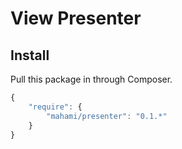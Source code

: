 # View Presenter

## Install

Pull this package in through Composer.

```js
{
    "require": {
        "mahami/presenter": "0.1.*"
    }
}
```


